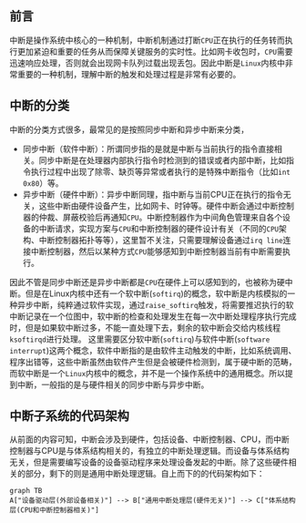 <!-- 中断子系统-基础 -->

<!-- 
1. 什么是中断
2. 软件中断 比如缺页异常是怎么处理的 和设备产生的中断区别在哪
3. 中断的亲和性问题
4. 中断的优先级问题
5. 中断屏蔽
6. 关中断过程中丢失中断怎么办

 -->
## 前言

中断是操作系统中核心的一种机制，中断机制通过打断`CPU`正在执行的任务转而执行更加紧迫和重要的任务从而保障关键服务的实时性。比如网卡收包时，`CPU`需要迅速响应处理，否则就会出现网卡队列过载出现丢包。因此中断是`Linux`内核中非常重要的一种机制，理解中断的触发和处理过程是非常有必要的。

## 中断的分类

中断的分类方式很多，最常见的是按照同步中断和异步中断来分类，
- 同步中断（软件中断）：所谓同步指的是就是中断与当前执行的指令直接相关。同步中断是在处理器内部执行指令时检测到的错误或者内部中断，比如指令执行过程中出现了除零、缺页等异常或者执行的是特殊中断指令（比如`int 0x80`）等。
- 异步中断（硬件中断）：异步中断同理，指中断与当前CPU正在执行的指令无关，这些中断由硬件设备产生，比如网卡、时钟等。硬件中断会通过中断控制器的仲裁、屏蔽校验后再通知`CPU`。中断控制器作为中间角色管理来自各个设备的中断请求，实现方案与`CPU`和中断控制器的硬件设计有关（不同的`CPU`架构、中断控制器拓扑等等），这里暂不关注，只需要理解设备通过`irq line`连接中断控制器，然后以某种方式`CPU`能够感知到中断控制器当前有中断需要执行。

因此不管是同步中断还是异步中断都是`CPU`在硬件上可以感知到的，也被称为硬中断。但是在Linux内核中还有一个软中断(`softirq`)的概念，软中断是内核模拟的一种异步中断，纯粹通过软件实现，通过`raise_softirq`触发，将需要推迟执行的软中断记录在一个位图中，软中断的检查和处理发生在每一次中断处理程序执行完成时，但是如果软中断过多，不能一直处理下去，剩余的软中断会交给内核线程`ksoftirqd`进行处理。
这里需要区分软中断(`softirq`)与软件中断(`software interrupt`)这两个概念，软件中断指的是由软件主动触发的中断，比如系统调用、程序出错等，这些中断虽然由软件产生但是会被硬件检测到，属于硬中断的范畴，而软中断是一个`Linux`内核中的概念，并不是一个操作系统中的通用概念。所以提到中断，一般指的是与硬件相关的同步中断与异步中断。

## 中断子系统的代码架构

从前面的内容可知，中断会涉及到硬件，包括设备、中断控制器、CPU，而中断控制器与CPU是与体系结构相关的，有独立的中断处理逻辑。而设备与体系结构无关，但是需要编写设备的设备驱动程序来处理设备发起的中断。除了这些硬件相关的部分，剩下的则是通用中断处理逻辑。自上而下的的代码架构如下：
```mermaid
graph TB
A["设备驱动层(外部设备相关)"] --> B["通用中断处理层(硬件无关)"] --> C["体系结构层(CPU和中断控制器相关)"]
```